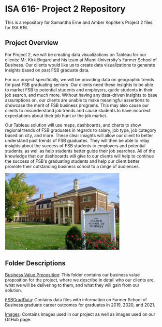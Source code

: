 # ISA 616- Project 2 Repository
This is a repository for Samantha Erne and Amber Kopitke's Project 2 files for ISA 616. 

## Project Overview
For Project 2, we will be creating data visualizations on Tableau for our clients: Mr. Kirk Bogard and his team at Miami University's Farmer School of Business. Our clients would like us to create data visualizations to generate insights based on past FSB graduate data. 

For our project specifically, we will be providing data on geographic trends for past FSB graduating seniors. Our clients need these insights to be able to market FSB to potential students and employers, guide students in their job search, and much more. Without having any data-driven insights to base assumptions on, our clients are unable to make meaningful assertions to showcase the merit of FSB business programs. This may also cause our clients to misunderstand job trends and cause students to have incorrect expectations about their job hunt or the job market. 

Our Tableau solution will use maps, dashboards, and charts to show regional trends of FSB graduates in regards to salary, job type, job category based on city, and more. These clear insights will allow our client to better understand past trends of FSB graduates. They will then be able to relay insights about the success of FSB students to employers and potential students, as well as help students better guide their job searches. All of the knowledge that our dashboards will give to our clients will help to continue the success of FSB's graduating students and help our client better promote their outstanding business school to a range of audiences. 

<img src=https://github.com/sammieerne/ISA616-Project2-Group1/blob/3c9d21389a91788456a8c4f752f56b5613f95072/Images/farmer.jpg width=75% height=75%>

## Folder Descriptions

[Business Value Proposition](https://github.com/sammieerne/ISA616-Project2-Group1/tree/0e9ea81bd7ddf07e85990dedd7d690238b80434e/BusinessValueProposition): This folder contains our business value proposition for the project, where we describe in detail who our clients are, what we will be delivering to them, and what they will gain from our solution. 

[FSBGradData](https://github.com/sammieerne/ISA616-Project2-Group1/tree/4513f530001d0047e1b79205b3886958a5f9bbf3/FSBGradData): Contains data files with information on Farmer School of Business graduate career outcomes for graduates in 2019, 2020, and 2021. 

[Images](https://github.com/sammieerne/ISA616-Project2-Group1/tree/3405db9f4ee7efd78cbeeafbef847d0f9f33da67/Images): Contains images used in our project as well as images used on our GitHub page.
